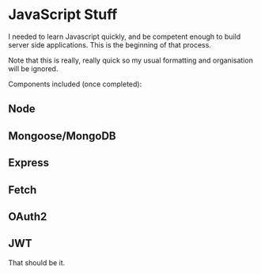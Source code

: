 # JavaScript Stuff

I needed to learn Javascript quickly, and be competent enough to build server side applications.
This is the beginning of that process. 

Note that this is really, really quick so my usual formatting and organisation will be ignored.

Components included (once completed):

## Node
## Mongoose/MongoDB
## Express
## Fetch
## OAuth2
## JWT

That should be it.


